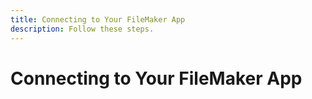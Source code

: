 ```yaml
---
title: Connecting to Your FileMaker App
description: Follow these steps.
---
```


# Connecting to Your FileMaker App
